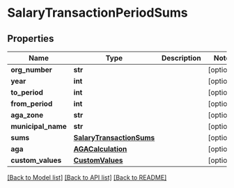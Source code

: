 # SalaryTransactionPeriodSums

## Properties
Name | Type | Description | Notes
------------ | ------------- | ------------- | -------------
**org_number** | **str** |  | [optional] 
**year** | **int** |  | [optional] 
**to_period** | **int** |  | [optional] 
**from_period** | **int** |  | [optional] 
**aga_zone** | **str** |  | [optional] 
**municipal_name** | **str** |  | [optional] 
**sums** | [**SalaryTransactionSums**](SalaryTransactionSums.md) |  | [optional] 
**aga** | [**AGACalculation**](AGACalculation.md) |  | [optional] 
**custom_values** | [**CustomValues**](CustomValues.md) |  | [optional] 

[[Back to Model list]](../README.md#documentation-for-models) [[Back to API list]](../README.md#documentation-for-api-endpoints) [[Back to README]](../README.md)

